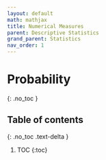 ```yaml
---
layout: default
math: mathjax
title: Numerical Measures
parent: Descriptive Statistics
grand_parent: Statistics
nav_order: 1
---
```


# Probability
{: .no_toc }

## Table of contents
{: .no_toc .text-delta }

1. TOC
{:toc}